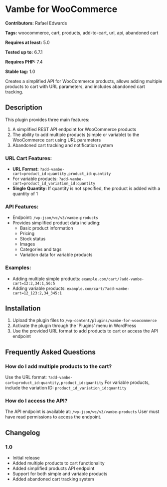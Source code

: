 # Vambe for WooCommerce

**Contributors:** Rafael Edwards

**Tags:** woocommerce, cart, products, add-to-cart, url, api, abandoned cart

**Requires at least:** 5.0

**Tested up to:** 6.7.1

**Requires PHP:** 7.4

**Stable tag:** 1.0

Creates a simplified API for WooCommerce products, allows adding multiple products to cart with URL parameters, and includes abandoned cart tracking.

## Description

This plugin provides three main features:

1. A simplified REST API endpoint for WooCommerce products
2. The ability to add multiple products (simple or variable) to the WooCommerce cart using URL parameters
3. Abandoned cart tracking and notification system

### URL Cart Features:

- **URL Format:** `?add-vambe-cart=product_id:quantity,product_id:quantity`
- For variable products: `?add-vambe-cart=product_id_variation_id:quantity`
- **Single Quantity:** If quantity is not specified, the product is added with a quantity of 1

### API Features:

- Endpoint: `/wp-json/wc/v3/vambe-products`
- Provides simplified product data including:
  - Basic product information
  - Pricing
  - Stock status
  - Images
  - Categories and tags
  - Variation data for variable products

### Examples:

- Adding multiple simple products:
  `example.com/cart/?add-vambe-cart=12:2,34:1,56:5`
- Adding variable products:
  `example.com/cart/?add-vambe-cart=12_123:2,34_345:1`

## Installation

1. Upload the plugin files to `/wp-content/plugins/vambe-for-woocommerce`
2. Activate the plugin through the 'Plugins' menu in WordPress
3. Use the provided URL format to add products to cart or access the API endpoint

## Frequently Asked Questions

### How do I add multiple products to the cart?

Use the URL format: `?add-vambe-cart=product_id:quantity,product_id:quantity`
For variable products, include the variation ID: `product_id_variation_id:quantity`

### How do I access the API?

The API endpoint is available at: `/wp-json/wc/v3/vambe-products`
User must have read permissions to access the endpoint.

## Changelog

### 1.0

- Initial release
- Added multiple products to cart functionality
- Added simplified products API endpoint
- Support for both simple and variable products
- Added abandoned cart tracking system
